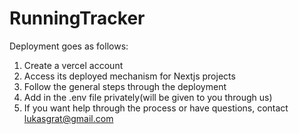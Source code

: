 # RunningTracker
Deployment goes as follows:
1. Create a vercel account
2. Access its deployed mechanism for Nextjs projects
3. Follow the general steps through the deployment
4. Add in the .env file privately(will be given to you through us)
5. If you want help through the process or have questions, contact lukasgrat@gmail.com
